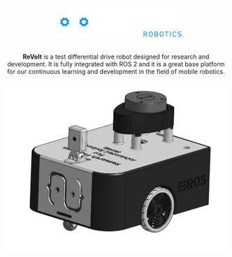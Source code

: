 <div align="center">
  <picture>
    <source srcset="./docs/white_and_blue_logo.svg" media="(prefers-color-scheme: dark)" width="300">
    <source srcset="./docs/black_and_blue_logo.svg" media="(prefers-color-scheme: light)" width="300">
    <img src="./docs/white_and_blue_logo.svg" alt="Logo" width="300">
  </picture>
</div>

<br>

<p align="center">
<strong>ReVolt</strong> is a test differential drive robot designed for research and development.
It is fully integrated with ROS 2 and it is a great base platform for our continuous learning and development in the field of mobile robotics.
</p>

<p align="center">
  <img src="docs/revolt_cad.png" width=1000 />
</p>

